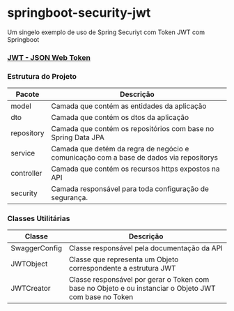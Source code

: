 # springboot-security-jwt
Um singelo exemplo de uso de Spring Securiyt com Token JWT com Springboot


### [JWT - JSON Web Token](https://glysns.gitbook.io/spring-framework/spring-security/spring-security-e-jwt)

### Estrutura do Projeto

| Pacote    | Descrição |
|-----------|-----------|
| model     | Camada que contém as entidades da aplicação |
| dto       | Camada que contém os dtos da aplicação |
|repository | Camada que contém os repositórios com base no Spring Data JPA |
|service    | Camada que detém da regra de negócio e comunicação com a base de dados via repositorys |
|controller | Camada que contém os recursos https expostos na API |
|security   | Camada responsável para toda configuração de segurança. |

### Classes Utilitárias

| Classe    | Descrição |
|-----------|-----------|
| SwaggerConfig | Classe responsável pela documentação da API |
| JWTObject     | Classe que representa um Objeto correspondente a estrutura JWT |
| JWTCreator    | Classe responsável por gerar o Token com base no Objeto e ou instanciar o Objeto JWT com base no Token |
